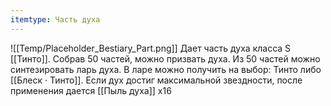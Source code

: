 ```yaml
---
itemtype: Часть духа
---
```

![[Temp/Placeholder_Bestiary_Part.png]]
Дает часть духа класса S [[Тинто]]. Собрав 50 частей, можно призвать духа. Из 50 частей можно синтезировать ларь духа. В ларе можно получить на выбор: Тинто либо [[Блеск · Тинто]]. Если дух достиг максимальной звездности, после применения дается [[Пыль духа]] х16
